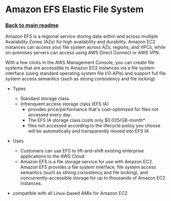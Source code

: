 # Amazon EFS Elastic File System

### [Back to main readme](Readme.md)

Amazon EFS is a regional service storing data within and across multiple Availability Zones (AZs) for high availability and durability. Amazon EC2 instances can access your file system across AZs, regions, and VPCs, while on-premises servers can access using AWS Direct Connect or AWS VPN.

With a few clicks in the AWS Management Console, you can create file systems that are accessible to Amazon EC2 instances via a file system interface (using standard operating system file I/O APIs) and support full file system access semantics (such as strong consistency and file locking).

- Types
	- Standard storage class
	- Infrenquent access storage class (EFS IA)
		- provides price/performance that's cost-optimized for files not accessed every day.
		- The EFS IA storage class costs only $0.025/GB-month*
		-  files not accessed according to the lifecycle policy you choose will be automatically and transparently moved into EFS IA

- Uses
	- Customers can use EFS to lift-and-shift existing enterprise applications to the AWS Cloud
	- Amazon EFS is a file storage service for use with Amazon EC2. Amazon EFS provides a file system interface, file system access semantics (such as strong consistency and file locking), and concurrently-accessible storage for up to thousands of Amazon EC2 instances.

-  compatible with all Linux-based AMIs for Amazon EC2